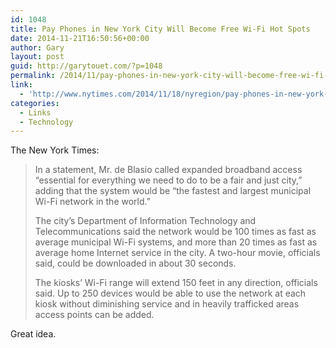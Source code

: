 ```yaml
---
id: 1048
title: Pay Phones in New York City Will Become Free Wi-Fi Hot Spots
date: 2014-11-21T16:50:56+00:00
author: Gary
layout: post
guid: http://garytouet.com/?p=1048
permalink: /2014/11/pay-phones-in-new-york-city-will-become-free-wi-fi-hot-spots/
link:
  - 'http://www.nytimes.com/2014/11/18/nyregion/pay-phones-in-new-york-city-will-become-free-wi-fi-hot-spots.html?partner=rss&emc=rss&smid=tw-nytimes&_r=1'
categories:
  - Links
  - Technology
---
```


The New York Times:
<blockquote>In a statement, Mr. de Blasio called expanded broadband access “essential for everything we need to do to be a fair and just city,” adding that the system would be “the fastest and largest municipal Wi-Fi network in the world.”

The city’s Department of Information Technology and Telecommunications said the network would be 100 times as fast as average municipal Wi-Fi systems, and more than 20 times as fast as average home Internet service in the city. A two-hour movie, officials said, could be downloaded in about 30 seconds.

The kiosks’ Wi-Fi range will extend 150 feet in any direction, officials said. Up to 250 devices would be able to use the network at each kiosk without diminishing service and in heavily trafficked areas access points can be added.</blockquote>

Great idea.


